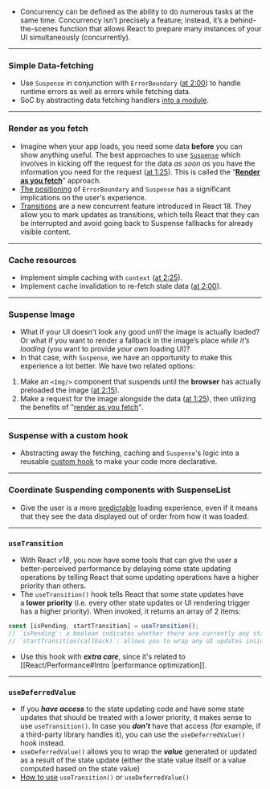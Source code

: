 - Concurrency can be defined as the ability to do numerous tasks at the same time. Concurrency isn’t precisely a feature; instead, it’s a behind-the-scenes function that allows React to prepare many instances of your UI simultaneously (concurrently).
---

### Simple Data-fetching
- Use `Suspense` in conjunction with `ErrorBoundary` ([at 2:00](https://epicreact.dev/modules/react-suspense/simple-data-fetching-extra-credit-solution-1)) to handle runtime errors as well as errors while fetching data. 
- SoC by abstracting data fetching handlers [into a module](https://epicreact.dev/modules/react-suspense/simple-data-fetching-extra-credit-solution-3).  
---

### Render as you fetch
- Imagine when your app loads, you need some data **before** you can show anything useful. The best approaches to use [`Suspense`](https://reactjs.org/docs/react-api.html#reactsuspense) which involves in kicking off the request for the data *as soon as* you have the information you need for the request ([at 1:25](https://epicreact.dev/modules/react-suspense/suspense-image-extra-credit-solution-2)). This is called the “[**Render as you fetch**](https://github.com/HelpMe-Pls/react-suspense/blob/master/src/examples/fetch-approaches/render-as-you-fetch.js)” approach.
- [The positioning](https://epicreact.dev/modules/react-suspense/render-as-you-fetch-extra-credit-solution-1) of `ErrorBoundary` and `Suspense` has a significant implications on the user's experience.
- [Transitions](https://reactjs.org/blog/2022/03/29/react-v18.html#new-feature-transitions) are a new concurrent feature introduced in React 18. They allow you to mark updates as transitions, which tells React that they can be interrupted and avoid going back to Suspense fallbacks for already visible content.
---

### Cache resources
- Implement simple caching with `context` ([at 2:25](https://epicreact.dev/modules/react-suspense/cache-resources-extra-credit-solution-2)). 
- Implement cache invalidation to re-fetch stale data ([at 2:00](https://epicreact.dev/modules/react-suspense/cache-resources-extra-credit-solution-3)).
---

### Suspense Image
- What if your UI doesn’t look any good *until* the image is actually loaded? Or what if you want to render a fallback in the image’s place *while it’s loading* (you want to provide *your own* loading UI)?
- In that case, with `Suspense`, we have an opportunity to make this experience a lot better. We have two related options:
1. Make an `<Img/>` component that suspends until the **browser** has actually preloaded the image ([at 2:15](https://epicreact.dev/modules/react-suspense/suspense-image-solution)).
2. Make a request for the image alongside the data ([at 1:25](https://epicreact.dev/modules/react-suspense/suspense-image-extra-credit-solution-1)), then utilizing the benefits of "[render as you fetch](https://epicreact.dev/modules/react-suspense/suspense-image-extra-credit-solution-2)".
---

### Suspense with a custom hook
- Abstracting away the fetching, caching and `Suspense`'s logic into a reusable [custom hook](https://epicreact.dev/modules/react-suspense/suspense-with-a-custom-hook-extra-credit-solution-1) to make your code more declarative.
---

### Coordinate Suspending components with SuspenseList
- Give the user is a more [predictable](https://epicreact.dev/modules/react-suspense/coordinate-suspending-components-with-suspenselist-solution) loading experience, even if it means that they see the data displayed out of order from how it was loaded.
---

### `useTransition`
- With React *v18*, you now have some tools that can give the user a better-perceived performance by delaying some state updating operations by telling React that some updating operations have a higher priority than others.
- The `useTransition()` hook tells React that some state updates have a **lower priority** (i.e. every other state updates or UI rendering trigger has a higher priority). When invoked, it returns an array of 2 items:

```ts
const [isPending, startTransition] = useTransition();
// `isPending`: a boolean indicates whether there are currently any state updates that are still pending
// `startTransition(callback)`: allows you to wrap any UI updates inside `callback` to tell React that it’s a low-priority update.
```

- Use this hook with ***extra care***, since it's related to [[React/Performance#Intro |performance optimization]].
---

### `useDeferredValue`
- If you ***have access*** to the state updating code and have some state updates that should be treated with a lower priority, it makes sense to use `useTransition()`. In case you ***don't*** have that access (for example, if a third-party library handles it), you can use the `useDeferredValue()` hook instead. 
- `useDeferredValue()` allows you to wrap the ***value*** generated or updated as a result of the state update (either the state value itself or a value computed based on the state value)
- [How to use](https://blog.openreplay.com/usetransition-vs-usedeferredvalue-in-react-18) `useTransition()` or `useDeferredValue()`

